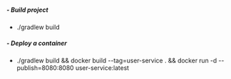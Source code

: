 ##### - Build project 
- ./gradlew build 

##### - Deploy a container
- ./gradlew build && docker build --tag=user-service . && docker run -d --publish=8080:8080 user-service:latest

